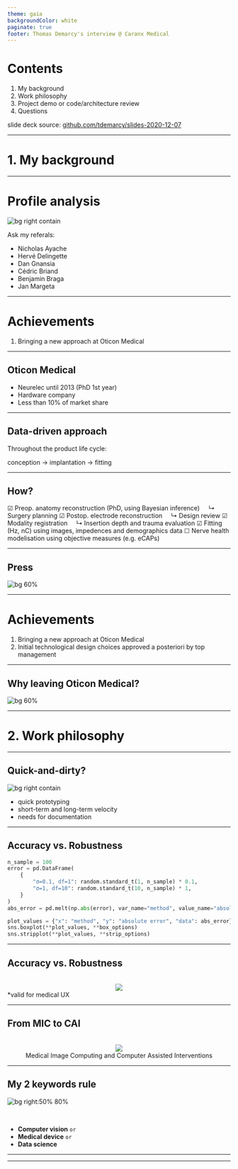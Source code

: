 ```yaml
---
theme: gaia
backgroundColor: white
paginate: true
footer: Thomas Demarcy's interview @ Caranx Medical
---
```


# Contents
1. My background
2. Work philosophy
3. Project demo or code/architecture review
4. Questions

slide deck source: [github.com/tdemarcy/slides-2020-12-07](https://github.com/tdemarcy/slides-2020-12-07)

---
<!-- _class: lead -->

# 1. My background

---

# Profile analysis

![bg right contain](profile.svg)

Ask my referals:
- Nicholas Ayache
- Hervé Delingette
- Dan Gnansia
- Cédric Briand
- Benjamin Braga
- Jan Margeta

---

# Achievements

1. Bringing a new approach at Oticon Medical

---

## Oticon Medical

* Neurelec until 2013 (PhD 1st year)
* Hardware company
* Less than 10% of market share

---

## Data-driven approach
Throughout the product life cycle:

conception → implantation → fitting

---

## How?
☑ Preop. anatomy reconstruction (PhD, using Bayesian inference)
    ↳ Surgery planning
☑ Postop. electrode reconstruction
    ↳ Design review
☑ Modality registration
    ↳ Insertion depth and trauma evaluation
☑ Fitting (Hz, nC) using images, impedences and demographics data
☐ Nerve health modelisation using objective measures (e.g. eCAPs)

---

## Press

![bg 60%](MM29.svg)

---

# Achievements

1. Bringing a new approach at Oticon Medical
2. Initial technological design choices approved a posteriori by top management

---

## Why leaving Oticon Medical?

![bg 60%](anywhere.svg)

---
<!-- _class: lead -->

# 2. Work philosophy

---

## Quick-and-dirty?

![bg right contain](time.svg)

- quick prototyping
- short-term and long-term velocity
- needs for documentation

---

## Accuracy vs. Robustness

```python
n_sample = 100
error = pd.DataFrame(
    {
        "σ=0.1, df=1": random.standard_t(1, n_sample) * 0.1,
        "σ=1, df=10": random.standard_t(10, n_sample) * 1,
    }
)
abs_error = pd.melt(np.abs(error), var_name="method", value_name="absolute error")

plot_values = {"x": "method", "y": "absolute error", "data": abs_error}
sns.boxplot(**plot_values, **box_options)
sns.stripplot(**plot_values, **strip_options)
```

---

## Accuracy vs. Robustness
<br />
<center><img src="error.svg"></center>
*valid for medical UX

---

## From MIC to CAI
<br />
<center>
    <img src="http://www.miccai.org/themes/customtheme/images/MICCAI_logo_bkg.png">
    <br />
    Medical Image Computing and Computer Assisted Interventions
</center>

---

## My 2 keywords rule

![bg right:50% 80%](http://darcylab.com/assets/img/full.svg)

<br />

- **Computer vision**
`or`
- **Medical device**
`or`
- **Data science**

---
<!-- _backgroundColor: black -->
<!-- _paginate: false -->

---